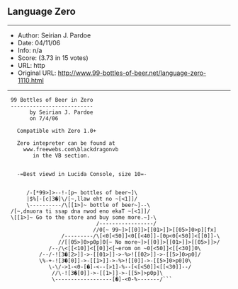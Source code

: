 
## Language Zero ##
---
- Author: Seirian J. Pardoe
- Date: 04/11/06
- Info: n/a
- Score:  (3.73 in 15 votes)
- URL: http
- Original URL: http://www.99-bottles-of-beer.net/language-zero-1110.html
---

```
 99 Bottles of Beer in Zero
 --------------------------
       by Seirian J. Pardoe
       on 7/4/06

   Compatible with Zero 1.0+

   Zero intepreter can be found at
     www.freewebs.com\blackdragonvb
        in the VB section.

    
   -=Best viewd in Lucida Console, size 10=-

 
      /-[*99>]>--!-[p~ bottles of beer~]\
      |$%[-[c]3�]\/[~,llaw eht no ~[<1]]/
      \----------/\[[1>]~ bottle of beer~]--\
 /[~,dnuora ti ssap dna nwod eno ekaT ~[<1]]/
 \[[1>]~ Go to the store and buy some more.~]-\
                            /-----------------/ 
                           //0[~ 99~]>[[0]]>[[01>]]>[[05>]0>p][fx]
                 /---------/\[<0[<50]]<0[[<40]]-[0p<0[<50]]<[[0]]-\
                //[[05>]0>p0p]0[~ No more~]>[[0]]>[[01>]]>[[05>]]>/
             /--/\<[[<10]]<[[0]]<[~erom on ~0[<50]]<[[<30]]0\
          /--/-![3�[2>]]->-[[01>]]->-%>![[02>]]->-[[5>]0>p0]/
          \%-+-![3�[0]]->-[[1>]]->-%>![[0]]->-[[5>]0>p0]0\
             \-\/->1-<0-[�]-<--[>1]-%--[<[<50]]<[[<30]]--/
              //\-![3�[0]]->-[[1>]]->-[[5>]>p0p]\
              \------------------[�]-<0-%-------/```